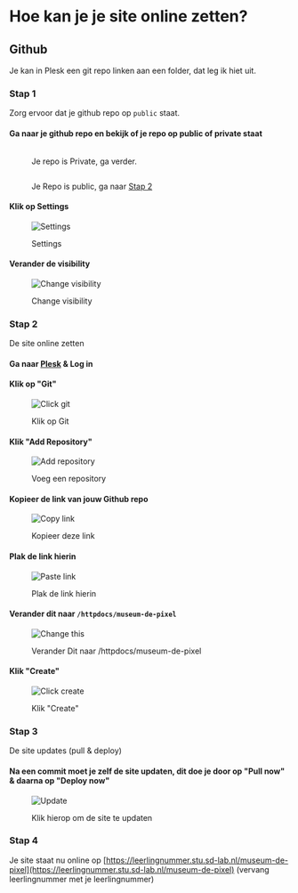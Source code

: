 # Hoe kan je je site online zetten?

## Github

Je kan in Plesk een git repo linken aan een folder, dat leg ik hiet uit.

### Stap 1

Zorg ervoor dat je github repo op `public` staat.

#### Ga naar je github repo en bekijk of je repo op public of private staat

<figure><img src=".gitbook/assets/private_repo.png" alt=""><figcaption><p>Je repo is Private, ga verder.</p></figcaption></figure>

<figure><img src=".gitbook/assets/public_repo.png" alt=""><figcaption><p>Je Repo is public, ga naar <a href="publish-site-plesk.md#stap-2">Stap 2</a></p></figcaption></figure>

#### Klik op Settings

<figure><img src=".gitbook/assets/settings.png" alt="Settings"><figcaption><p>Settings</p></figcaption></figure>

#### Verander de visibility

<figure><img src=".gitbook/assets/change_visibility.png" alt="Change visibility"><figcaption><p>Change visibility</p></figcaption></figure>

### Stap 2

De site online zetten

#### Ga naar [Plesk](https://web03.sd-lab.nl:8443/) & Log in

#### Klik op "Git"

<figure><img src=".gitbook/assets/click_git.png" alt="Click git"><figcaption><p>Klik op Git</p></figcaption></figure>

#### Klik "Add Repository"

<figure><img src=".gitbook/assets/add-repo.png" alt="Add repository"><figcaption><p>Voeg een repository</p></figcaption></figure>

#### Kopieer de link van jouw Github repo

<figure><img src=".gitbook/assets/copy_link.png" alt="Copy link"><figcaption><p>Kopieer deze link</p></figcaption></figure>

#### Plak de link hierin

<figure><img src=".gitbook/assets/paste_link.png" alt="Paste link"><figcaption><p>Plak de link hierin</p></figcaption></figure>

#### Verander dit naar `/httpdocs/museum-de-pixel`

<figure><img src=".gitbook/assets/change_this.png" alt="Change this"><figcaption><p>Verander Dit naar /httpdocs/museum-de-pixel</p></figcaption></figure>

#### Klik "Create"

<figure><img src=".gitbook/assets/click_create.png" alt="Click create"><figcaption><p>Klik "Create"</p></figcaption></figure>

### Stap 3

De site updates (pull & deploy)

#### Na een commit moet je zelf de site updaten, dit doe je door op "Pull now" & daarna op "Deploy now"

<figure><img src=".gitbook/assets/update.png" alt="Update"><figcaption><p>Klik hierop om de site te updaten</p></figcaption></figure>

### Stap 4

Je site staat nu online op [https://leerlingnummer.stu.sd-lab.nl/museum-de-pixel](https://leerlingnummer.stu.sd-lab.nl/museum-de-pixel) (vervang leerlingnummer met je leerlingnummer)
